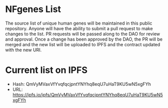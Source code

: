 # NFgenes List
The source list of unique human genes will be maintained in this public repository. Anyone will have the ability to submit a pull request to make changes to the list. PR requests will be passed along to the DAO for review and approval. Once a change has been approved by the DAO, the PR will be merged and the new list will be uploaded to IPFS and the contract updated with the new URI.

# Current list on IPFS
- Hash: QmVyMVaxVfYvqfqcjpntYNYhq8eqU7uHaT9KU5wN5xgFYh
- URL: https://ipfs.io/ipfs/QmVyMVaxVfYvqfqcjpntYNYhq8eqU7uHaT9KU5wN5xgFYh